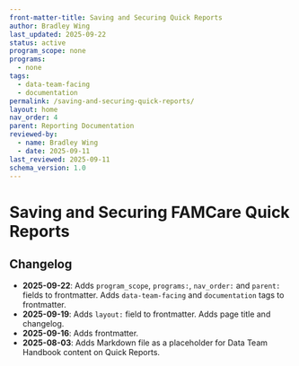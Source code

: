 ```yaml
---
front-matter-title: Saving and Securing Quick Reports  
author: Bradley Wing
last_updated: 2025-09-22  
status: active  
program_scope: none
programs:
  - none
tags:
  - data-team-facing
  - documentation
permalink: /saving-and-securing-quick-reports/
layout: home
nav_order: 4
parent: Reporting Documentation
reviewed-by:
  - name: Bradley Wing
  - date: 2025-09-11
last_reviewed: 2025-09-11
schema_version: 1.0  
---
```


# Saving and Securing FAMCare Quick Reports

## Changelog

- **2025-09-22**: Adds `program_scope`, `programs:`, `nav_order:` and `parent:` fields to frontmatter. Adds `data-team-facing` and `documentation` tags to frontmatter.
- **2025-09-19**: Adds `layout:` field to frontmatter. Adds page title and changelog.
- **2025-09-16**: Adds frontmatter.
- **2025-08-03**: Adds Markdown file as a placeholder for Data Team Handbook content on Quick Reports.
